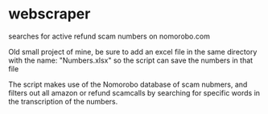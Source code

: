 # webscraper
searches for active refund scam numbers on nomorobo.com

Old small project of mine, be sure to add an excel file in the same directory with the name: "Numbers.xlsx" so the script can save the numbers in that file 

The script makes use of the Nomorobo database of scam nubmers, and filters out all amazon or refund scamcalls by searching for specific words in the transcription of the numbers.
